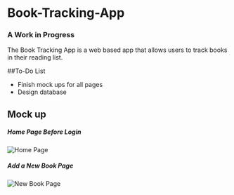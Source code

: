 # Book-Tracking-App
### A Work in Progress 
The Book Tracking App is a web based app that allows users to track books in their reading list.

##To-Do List
* Finish mock ups for all pages
* Design database

## Mock up

##### Home Page Before Login
![Home Page](http://imgur.com/GSY3pgL.jpeg)

##### Add a New Book Page
![New Book Page](http://imgur.com/O1NUf3f.jpeg)
